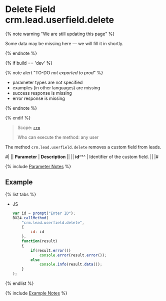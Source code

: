 # Delete Field crm.lead.userfield.delete

{% note warning "We are still updating this page" %}

Some data may be missing here — we will fill it in shortly.

{% endnote %}

{% if build == 'dev' %}

{% note alert "TO-DO _not exported to prod_" %}

- parameter types are not specified
- examples (in other languages) are missing
- success response is missing
- error response is missing

{% endnote %}

{% endif %}

> Scope: [`crm`](../../../scopes/permissions.md)
>
> Who can execute the method: any user

The method `crm.lead.userfield.delete` removes a custom field from leads.

#|
|| **Parameter** | **Description** ||
|| **id**^*^ | Identifier of the custom field. ||
|#

{% include [Parameter Notes](../../../../_includes/required.md) %}

## Example

{% list tabs %}

- JS

    ```js
    var id = prompt("Enter ID");
    BX24.callMethod(
        "crm.lead.userfield.delete",
        {
            id: id
        },
        function(result)
        {
            if(result.error())
                console.error(result.error());
            else
                console.info(result.data());
        }
    );
    ```

{% endlist %}

{% include [Example Notes](../../../../_includes/examples.md) %}